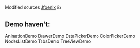 Modified sources [Jfoenix](https://github.com/jfoenixadmin/JFoenix) :+1:


## Demo haven't:
AnimationDemo
DrawerDemo
DataPickerDemo
ColorPickerDemo
NodesListDemo
TabsDemo
TreeViewDemo